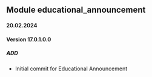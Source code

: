 ## Module educational_announcement
#### 20.02.2024
#### Version 17.0.1.0.0
##### ADD
- Initial commit for Educational Announcement
